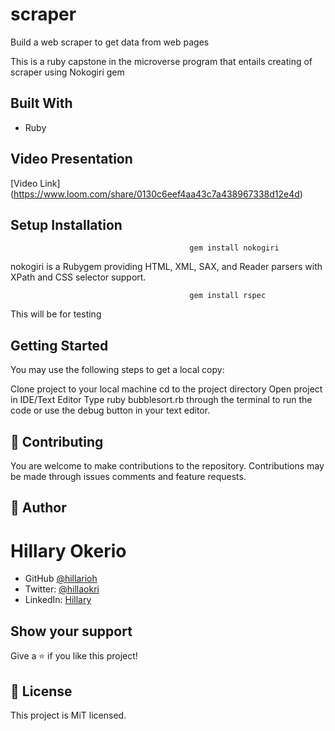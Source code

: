# scraper

Build a web scraper to get data from web pages

This is a ruby capstone in the microverse program that entails creating of scraper using Nokogiri gem

## Built With

- Ruby

## Video Presentation

[Video Link] (https://www.loom.com/share/0130c6eef4aa43c7a438967338d12e4d)

## Setup Installation

                                            gem install nokogiri

nokogiri is a Rubygem providing HTML, XML, SAX, and Reader parsers with XPath and CSS selector support.

                                            gem install rspec

This will be for testing

## Getting Started

You may use the following steps to get a local copy:

Clone project to your local machine
cd to the project directory
Open project in IDE/Text Editor
Type ruby bubblesort.rb through the terminal to run the code or use the debug button in your text editor.

## 🤝 Contributing

You are welcome to make contributions to the repository. Contributions may be made through issues comments and feature requests.

## 👤 Author

# Hillary Okerio

- GitHub [@hillarioh](https://github.com/hillarioh/)
- Twitter: [@hillaokri](https://twitter.com/hillaokri)
- LinkedIn: [Hillary](https://www.linkedin.com/in/hillaryokerio/)

## Show your support

Give a ⭐️ if you like this project!

## 📝 License

This project is MiT licensed.
